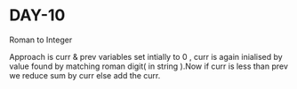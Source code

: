 # DAY-10
Roman to Integer

Approach is curr & prev variables set intially to 0 , curr is again inialised by value found by matching roman digit( in string ).Now if curr is less than prev we reduce sum by curr else add the curr.
